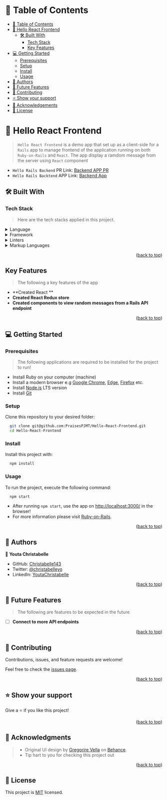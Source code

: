 # 📗 Table of Contents <a name="readme-topi"></a>

- [📗 Table of Contents](#table-of-contents)
- [📖 Hello React Frontend](#about-project)
  - [🛠 Built With ](#built-with)
    - [Tech Stack ](#tech-stack)
    - [Key Features ](#key-features)
- [💻 Getting Started ](#getting-started)
  - [Prerequisites](#prerequisites)
  - [Setup](#setup)
  - [Install](#install)
  - [Usage](#usage)
- [👥 Authors ](#authors)
- [🔭 Future Features](#future-features)
- [🤝 Contributing ](#contributing)
- [⭐️ Show your support ](#️show-your-support)
- [🙏 Acknowledgements](#acknowledgements)
- [📝 License ](#license)

# 📖 Hello React Frontend <a name="about-project"></a>

> `Hello React Frontend` is a demo app that set up as a client-side for a `Rails`
> app to manage frontend of the application running on both `Ruby-on-Rails` and `React`.
> The app display a ramdom message from the server using `React` component

- `Hello Rails Backend` PR Link: [Backend APP PR](https://github.com/PraisesPJMT/Hello-Rails-Backend/pull/1)
- `Hello Rails Backtend` APP Link: [Backend App](https://github.com/PraisesPJMT/Hello-Rails-Backend)

## 🛠 Built With <a name="built-with"></a>

### Tech Stack <a name="tech-stack"></a>

> Here are the tech stacks applied in this project.

<details>
  <summary>Language</summary>
  <ul>
    <li><a href="https://www.javascript.com/">JavaScript</a></li>
  </ul>
</details>

<details>
  <summary>Framework</summary>
  <ul>
    <li><a href="https://reactjs.org/">Reactjs</a></li>
  </ul>
</details>

<details>
  <summary>Linters</summary>
  <ul>
    <li><a href="https://eslint.org/">EsLint</a></li>
    <li><a href="https://stylelint.io/">Stylelint</a></li>
  </ul>
</details>

<details>
  <summary>Markup Languages</summary>
  <ul>
    <li><a href="https://html.spec.whatwg.org/multipage/">HTML5</a></li>
    <li><a href="https://www.w3.org/TR/CSS/#css">CSS3</a></li>
  </ul>
</details>

<p align="right">(<a href="#readme-top">back to top</a>)</p>

## Key Features <a name="key-features"></a>

> The following a key features of the app

- **Created React **
- **Created React Redux store**
- **Created components to view random messages from a Rails API endpoint**

<p align="right">(<a href="#readme-top">back to top</a>)</p>

<!-- GETTING STARTED -->

## 💻 Getting Started <a name="getting-started"></a>

### Prerequisites

> The following applications are required to be installed for the project to run!

- Install Ruby on your computer (machine)
- Install a modern browser e.g [Google Chrome](https://www.google.com/chrome/), [Edge](https://www.microsoft.com/en-us/edge?r=1), [Firefox](https://www.mozilla.org/en-US/exp/firefox/new/) etc.
- Install [Node.js](https://nodejs.org/en/download/) LTS version
- Install [Git](https://git-scm.com/downloads)

### Setup

Clone this repository to your desired folder:

```sh
  git clone git@github.com:PraisesPJMT/Hello-React-Frontend.git
  cd Hello-React-Frontend
```

### Install

Install this project with:

```sh
  npm install
```

### Usage

To run the project, execute the following command:

```sh
  npm start
```

- After running `npm start`, use the app on [http://localhost:3000/](http://localhost:3000/) in the browser!
- For more information please visit [Ruby-on-Rails](https://rubyonrails.org/).

<p align="right">(<a href="#readme-top">back to top</a>)</p>

## 👥 Authors <a name="authors"></a>

👤 **Youta Christabelle**

- GitHub: [Christabelle143](https://github.com/Christabelle143)
- Twitter: [@christabelleyo](https://twitter.com/christabelleyo)
- LinkedIn: [YoutaChristabelle](https://linkedin.com/in/YoutaChristabelle)

<p align="right">(<a href="#readme-top">back to top</a>)</p>

## 🔭 Future Features <a name="future-features"></a>

> The following are features to be expected in the future

- [ ] **Connect to more API endpoints**

<p align="right">(<a href="#readme-top">back to top</a>)</p>

## 🤝 Contributing <a name="contributing"></a>

Contributions, issues, and feature requests are welcome!

Feel free to check the [issues page](../../issues/).

<p align="right">(<a href="#readme-top">back to top</a>)</p>

## ⭐️ Show your support <a name="support"></a>

Give a ⭐️ if you like this project!

<p align="right">(<a href="#readme-top">back to top</a>)</p>

## 🙏 Acknowledgments <a name="acknowledgements"></a>

> - Original UI design by [Gregorire Vella](https://www.behance.net/gregoirevella) on [Behance](https://www.behance.net/gallery/19759151/Snapscan-iOs-design-and-branding?tracking_source=).
> - Tip hart to you for checking this project out

<p align="right">(<a href="#readme-top">back to top</a>)</p>

## 📝 License <a name="license"></a>

This project is [MIT](./LICENSE) licensed.

